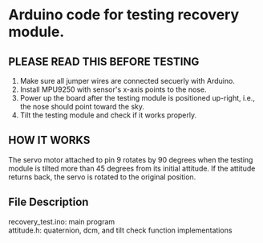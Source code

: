 # Arduino code for testing recovery module.

## PLEASE READ THIS BEFORE TESTING

1. Make sure all jumper wires are connected secuerly with Arduino.
2. Install MPU9250 with sensor's x-axis points to the nose.
3. Power up the board after the testing module is positioned up-right, i.e., the nose should point toward the sky.
4. Tilt the testing module and check if it works properly.

## HOW IT WORKS
The servo motor attached to pin 9 rotates by 90 degrees when the testing module is tilted more than 45 degrees from its initial attitude.
If the attitude returns back, the servo is rotated to the original position.

## File Description
recovery_test.ino: main program\
attitude.h: quaternion, dcm, and tilt check function implementations
